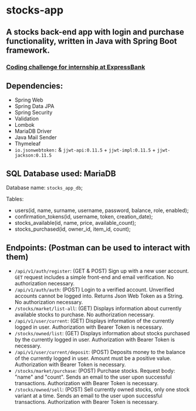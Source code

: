 # stocks-app
## A stocks back-end app with login and purchase functionality, written in Java with Spring Boot framework.

### [Coding challenge for internship at ExpressBank](https://drive.google.com/file/d/1G8OTfZFHv08KViywMyx7zm4k6QRb3oLT/view?usp=share_link)

## Dependencies:
* Spring Web
* Spring Data JPA
* Spring Security
* Validation
* Lombok
* MariaDB Driver
* Java Mail Sender
* Thymeleaf
* ```io.jsonwebtoken:``` & ```jjwt-api:0.11.5``` + ```jjwt-impl:0.11.5``` + ```jjwt-jackson:0.11.5```

## SQL Database used: MariaDB
Database name: ```stocks_app_db```;

Tables:
* users(id, name, surname, username, password, balance, role, enabled);
* confirmation_tokens(id, username, token, creation_date);
* stocks_available(id, name, price, available_count);
* stocks_purchased(id, owner_id, item_id, count);

## Endpoints: (Postman can be used to interact with them)
* ```/api/v1/auth/register```: (GET & POST) Sign up with a new user account. ```GET``` request includes a simple front-end and email verification. No authorization necessary.
* ```/api/v1/auth/auth```: (POST) Login to a verified account. Unverified accounts cannot be logged into. Returns Json Web Token as a String. No authorization necessary.
* ```/stocks/market/list-all```: (GET) Displays information about currently available stocks to purchase. No authorization necessary.
* ```/api/v1/user/current```: (GET) Displays information of the currently logged in user. Authorization with Bearer Token is necessary.
* ```/stocks/owned/list```: (GET) Displays information about stocks purchased by the currently logged in user. Authorization with Bearer Token is necessary.
* ```/api/v1/user/current/deposit```: (POST) Deposits money to the balance of the currently logged in user. Amount must be a positive value. Authorization with Bearer Token is necessary.
* ```/stocks/market/purchase```: (POST) Purchase stocks. Request body: "name" and "count". Sends an email to the user upon successful transactions. Authorization with Bearer Token is necessary.
* ```/stocks/owned/sell```: (POST) Sell currently owned stocks, only one stock variant at a time. Sends an email to the user upon successful transactions. Authorization with Bearer Token is necessary.
